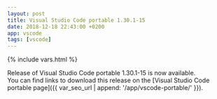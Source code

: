 ```yaml
---
layout: post
title: Visual Studio Code portable 1.30.1-15
date: 2018-12-18 22:43:00 +0200
app: vscode
tags: [vscode]
---
```

{% include vars.html %}

Release of Visual Studio Code portable 1.30.1-15 is now available.<br />
You can find links to download this release on the [Visual Studio Code portable page]({{ var_seo_url | append: '/app/vscode-portable/' }}).